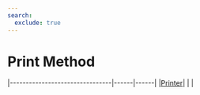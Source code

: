 ```yaml
---
search:
  exclude: true
---
```


<h1 class="heading"><span class="name">Print Method</span></h1>

|--------------------------------|------|------|
|[Printer](../objects/printer.md)|&nbsp;|&nbsp;|
